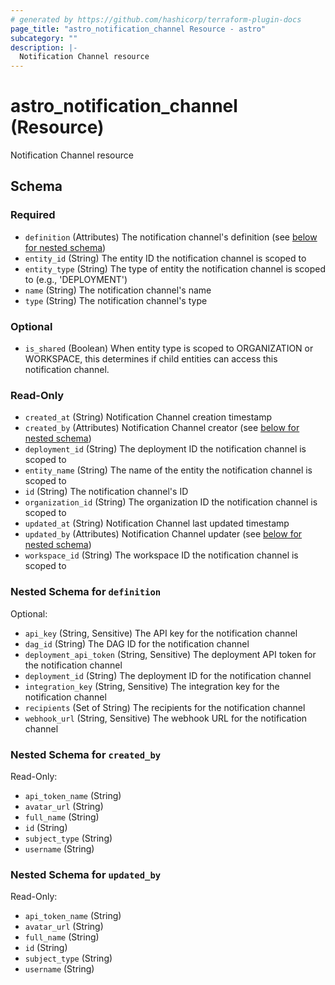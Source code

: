 ```yaml
---
# generated by https://github.com/hashicorp/terraform-plugin-docs
page_title: "astro_notification_channel Resource - astro"
subcategory: ""
description: |-
  Notification Channel resource
---
```


# astro_notification_channel (Resource)

Notification Channel resource



<!-- schema generated by tfplugindocs -->
## Schema

### Required

- `definition` (Attributes) The notification channel's definition (see [below for nested schema](#nestedatt--definition))
- `entity_id` (String) The entity ID the notification channel is scoped to
- `entity_type` (String) The type of entity the notification channel is scoped to (e.g., 'DEPLOYMENT')
- `name` (String) The notification channel's name
- `type` (String) The notification channel's type

### Optional

- `is_shared` (Boolean) When entity type is scoped to ORGANIZATION or WORKSPACE, this determines if child entities can access this notification channel.

### Read-Only

- `created_at` (String) Notification Channel creation timestamp
- `created_by` (Attributes) Notification Channel creator (see [below for nested schema](#nestedatt--created_by))
- `deployment_id` (String) The deployment ID the notification channel is scoped to
- `entity_name` (String) The name of the entity the notification channel is scoped to
- `id` (String) The notification channel's ID
- `organization_id` (String) The organization ID the notification channel is scoped to
- `updated_at` (String) Notification Channel last updated timestamp
- `updated_by` (Attributes) Notification Channel updater (see [below for nested schema](#nestedatt--updated_by))
- `workspace_id` (String) The workspace ID the notification channel is scoped to

<a id="nestedatt--definition"></a>
### Nested Schema for `definition`

Optional:

- `api_key` (String, Sensitive) The API key for the notification channel
- `dag_id` (String) The DAG ID for the notification channel
- `deployment_api_token` (String, Sensitive) The deployment API token for the notification channel
- `deployment_id` (String) The deployment ID for the notification channel
- `integration_key` (String, Sensitive) The integration key for the notification channel
- `recipients` (Set of String) The recipients for the notification channel
- `webhook_url` (String, Sensitive) The webhook URL for the notification channel


<a id="nestedatt--created_by"></a>
### Nested Schema for `created_by`

Read-Only:

- `api_token_name` (String)
- `avatar_url` (String)
- `full_name` (String)
- `id` (String)
- `subject_type` (String)
- `username` (String)


<a id="nestedatt--updated_by"></a>
### Nested Schema for `updated_by`

Read-Only:

- `api_token_name` (String)
- `avatar_url` (String)
- `full_name` (String)
- `id` (String)
- `subject_type` (String)
- `username` (String)
